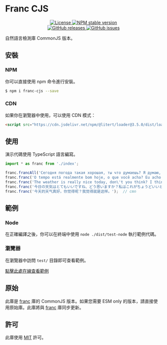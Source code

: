 # Franc CJS

<p align="center">
    <a href="https://github.com/maiyun/franc-cjs/blob/master/LICENSE">
        <img alt="License" src="https://img.shields.io/github/license/maiyun/franc-cjs?color=blue" />
    </a>
    <a href="https://www.npmjs.com/package/franc-cjs">
        <img alt="NPM stable version" src="https://img.shields.io/npm/v/franc-cjs?color=brightgreen&logo=npm" />
    </a><br>
    <a href="https://github.com/maiyun/franc-cjs/releases">
        <img alt="GitHub releases" src="https://img.shields.io/github/v/release/maiyun/franc-cjs?color=brightgreen&logo=github" />
    </a>
    <a href="https://github.com/maiyun/franc-cjs/issues">
        <img alt="GitHub issues" src="https://img.shields.io/github/issues/maiyun/franc-cjs?color=blue&logo=github" />
    </a>
</p>

自然語言檢測庫 CommonJS 版本。

## 安裝

### NPM

你可以直接使用 npm 命令進行安裝。

```sh
$ npm i franc-cjs --save
```

### CDN

如果你在瀏覽器中使用，可以使用 CDN 模式：

```html
<script src="https://cdn.jsdelivr.net/npm/@litert/loader@3.5.0/dist/loader.min.js?path=index&npm={'franc-cjs':'6.1.0.0'}"></script>
```

## 使用

演示代碼使用 TypeScript 語言編寫。

```typescript
import * as franc from './index';

franc.francAll('Сегодня погода такая хорошая, ты что думаешь? Я думаю, что просто так.');  // [['rus', 0.988008623012665], ['bos', 0.9611964430072757], ... ]
franc.franc('O tempo está realmente bom hoje, o que você acha? Eu acho que é isso.');  // por
franc.franc('The weather is really nice today, don\'t you think? I think it\'s just perfect.');  // eng
franc.franc('今日の天気はとてもいいですね、どう思いますか？私はこれがちょうどいいと思います。');  // jpn
franc.franc('今天的天气真好，你觉得呢？我觉得就是这样。');  // cmn
```

## 範例

### Node

在正確編譯之後，你可以在終端中使用 `node ./dist/test-node` 執行範例代碼。

### 瀏覽器

在瀏覽器中訪問 `test/` 目錄即可查看範例。

[點擊此處在線查看範例](https://maiyun.github.io/franc-cjs/test/)

## 原始

此庫是 [franc](https://github.com/wooorm/franc) 庫的 CommonJS 版本。如果您需要 ESM only 的版本，請直接使用原始庫。此庫將與 [franc](https://github.com/wooorm/franc) 庫同步更新。

## 許可

此庫使用 [MIT](../LICENSE) 許可。